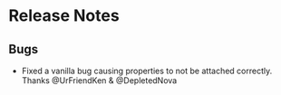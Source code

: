 # Release Notes

## Bugs
- Fixed a vanilla bug causing properties to not be attached correctly. Thanks @UrFriendKen & @DepletedNova